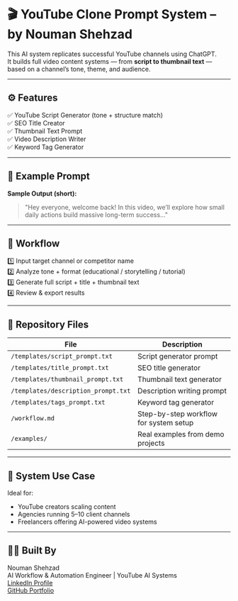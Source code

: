# 🎬 YouTube Clone Prompt System – by Nouman Shehzad  

This AI system replicates successful YouTube channels using ChatGPT.  
It builds full video content systems — from **script to thumbnail text** — based on a channel’s tone, theme, and audience.

---

## ⚙️ Features
✅ YouTube Script Generator (tone + structure match)  
✅ SEO Title Creator  
✅ Thumbnail Text Prompt  
✅ Video Description Writer  
✅ Keyword Tag Generator  

---

## 🧠 Example Prompt


**Sample Output (short):**
> "Hey everyone, welcome back! In this video, we’ll explore how small daily actions build massive long-term success..."

---

## 🧩 Workflow
1️⃣ Input target channel or competitor name  
2️⃣ Analyze tone + format (educational / storytelling / tutorial)  
3️⃣ Generate full script + title + thumbnail text  
4️⃣ Review & export results  

---

## 📂 Repository Files

| File | Description |
|------|--------------|
| `/templates/script_prompt.txt` | Script generator prompt |
| `/templates/title_prompt.txt` | SEO title generator |
| `/templates/thumbnail_prompt.txt` | Thumbnail text generator |
| `/templates/description_prompt.txt` | Description writing prompt |
| `/templates/tags_prompt.txt` | Keyword tag generator |
| `/workflow.md` | Step-by-step workflow for system setup |
| `/examples/` | Real examples from demo projects |

---

## 🧩 System Use Case
Ideal for:
- YouTube creators scaling content  
- Agencies running 5–10 client channels  
- Freelancers offering AI-powered video systems  

---

## 👨‍💻 Built By
Nouman Shehzad  
AI Workflow & Automation Engineer | YouTube AI Systems  
[LinkedIn Profile](https://www.linkedin.com/in/nouman-shehzad-26789b38b/)  
[GitHub Portfolio](https://github.com/nouman-automation)

